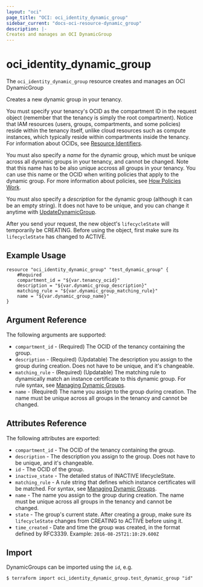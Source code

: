```yaml
---
layout: "oci"
page_title: "OCI: oci_identity_dynamic_group"
sidebar_current: "docs-oci-resource-dynamic_group"
description: |-
Creates and manages an OCI DynamicGroup
---
```


# oci_identity_dynamic_group
The `oci_identity_dynamic_group` resource creates and manages an OCI DynamicGroup

Creates a new dynamic group in your tenancy.

You must specify your tenancy's OCID as the compartment ID in the request object (remember that the tenancy
is simply the root compartment). Notice that IAM resources (users, groups, compartments, and some policies)
reside within the tenancy itself, unlike cloud resources such as compute instances, which typically
reside within compartments inside the tenancy. For information about OCIDs, see
[Resource Identifiers](https://docs.us-phoenix-1.oraclecloud.com/Content/General/Concepts/identifiers.htm).

You must also specify a *name* for the dynamic group, which must be unique across all dynamic groups in your
tenancy, and cannot be changed. Note that this name has to be also unique accross all groups in your tenancy.
You can use this name or the OCID when writing policies that apply to the dynamic group. For more information
about policies, see [How Policies Work](https://docs.us-phoenix-1.oraclecloud.com/Content/Identity/Concepts/policies.htm).

You must also specify a *description* for the dynamic group (although it can be an empty string). It does not
have to be unique, and you can change it anytime with [UpdateDynamicGroup](https://docs.us-phoenix-1.oraclecloud.com/api/#/en/identity/20160918/DynamicGroup/UpdateDynamicGroup).

After you send your request, the new object's `lifecycleState` will temporarily be CREATING. Before using the
object, first make sure its `lifecycleState` has changed to ACTIVE.


## Example Usage

```hcl
resource "oci_identity_dynamic_group" "test_dynamic_group" {
	#Required
	compartment_id = "${var.tenancy_ocid}"
	description = "${var.dynamic_group_description}"
	matching_rule = "${var.dynamic_group_matching_rule}"
	name = "${var.dynamic_group_name}"
}
```

## Argument Reference

The following arguments are supported:

* `compartment_id` - (Required) The OCID of the tenancy containing the group.
* `description` - (Required) (Updatable) The description you assign to the group during creation. Does not have to be unique, and it's changeable.
* `matching_rule` - (Required) (Updatable) The matching rule to dynamically match an instance certificate to this dynamic group. For rule syntax, see [Managing Dynamic Groups](https://docs.us-phoenix-1.oraclecloud.com/Content/Identity/Tasks/managingdynamicgroups.htm). 
* `name` - (Required) The name you assign to the group during creation. The name must be unique across all groups in the tenancy and cannot be changed. 


## Attributes Reference

The following attributes are exported:

* `compartment_id` - The OCID of the tenancy containing the group.
* `description` - The description you assign to the group. Does not have to be unique, and it's changeable.
* `id` - The OCID of the group.
* `inactive_state` - The detailed status of INACTIVE lifecycleState.
* `matching_rule` - A rule string that defines which instance certificates will be matched. For syntax, see [Managing Dynamic Groups](https://docs.us-phoenix-1.oraclecloud.com/Content/Identity/Tasks/managingdynamicgroups.htm). 
* `name` - The name you assign to the group during creation. The name must be unique across all groups in the tenancy and cannot be changed. 
* `state` - The group's current state. After creating a group, make sure its `lifecycleState` changes from CREATING to ACTIVE before using it. 
* `time_created` - Date and time the group was created, in the format defined by RFC3339.  Example: `2016-08-25T21:10:29.600Z` 

## Import

DynamicGroups can be imported using the `id`, e.g.

```
$ terraform import oci_identity_dynamic_group.test_dynamic_group "id"
```
